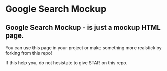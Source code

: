 # Google Search Mockup

## Google Search Mockup - is just a mockup HTML page.

You can use this page in your project or make something more realstick by forking from this repo!

If this help you, do not hesistate to give STAR on this repo.
